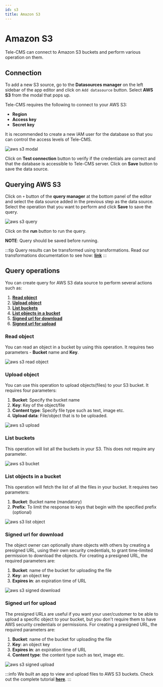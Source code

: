 ```yaml
---
id: s3
title: Amazon S3
---
```


# Amazon S3

Tele-CMS can connect to Amazon S3 buckets and perform various operation on them.

## Connection

To add a new S3 source, go to the **Datasources manager** on the left sidebar of the app editor and click on `Add datasource` button. Select **AWS S3** from the modal that pops up.

Tele-CMS requires the following to connect to your AWS S3:

- **Region**
- **Access key**
- **Secret key**

It is recommended to create a new IAM user for the database so that you can control the access levels of Tele-CMS.

<div style={{textAlign: 'center'}}>

<img className="screenshot-full" src="/img/datasource-reference/aws-s3/aws-s3-modal.png" alt="aws s3 modal" />

</div>

Click on **Test connection** button to verify if the credentials are correct and that the database is accessible to Tele-CMS server. Click on **Save** button to save the data source.

## Querying AWS S3

Click on `+` button of the **query manager** at the bottom panel of the editor and select the data source added in the previous step as the data source. Select the operation that you want to perform and click **Save** to save the query.

<img className="screenshot-full" src="/img/datasource-reference/aws-s3/aws-s3-query.png" alt="aws s3 query" />

Click on the **run** button to run the query.

**NOTE**: Query should be saved before running.

:::tip
Query results can be transformed using transformations. Read our transformations documentation to see how: **[link](/docs/tutorial/transformations)**
:::

## Query operations

You can create query for AWS S3 data source to perform several actions such as:

  1. **[Read object](/docs/data-sources/s3#read-object)**
  2. **[Upload object](/docs/data-sources/s3#upload-object)**
  3. **[List buckets](/docs/data-sources/s3#list-buckets)**
  4. **[List objects in a bucket](/docs/data-sources/s3#list-objects-in-a-bucket)**
  5. **[Signed url for download](/docs/data-sources/s3#signed-url-for-download)**
  6. **[Signed url for upload](/docs/data-sources/s3#signed-url-for-upload)**

### Read object

You can read an object in a bucket by using this operation. It requires two parameters - **Bucket** name and **Key**.

<img className="screenshot-full" src="/img/datasource-reference/aws-s3/read-object.png" alt="aws s3 read object" />

### Upload object

You can use this operation to upload objects(files) to your S3 bucket. It requires four parameters:

  1. **Bucket**: Specify the bucket name
  2. **Key**: Key of the object/file
  3. **Content type**: Specify file type such as text, image etc.
  4. **Upload data**: File/object that is to be uploaded.

<img className="screenshot-full" src="/img/datasource-reference/aws-s3/upload-object.png"  alt="aws s3 upload"/>

### List buckets

This operation will list all the buckets in your S3. This does not require any parameter.

<img className="screenshot-full" src="/img/datasource-reference/aws-s3/list-buckets.png" alt="aws s3 bucket" />

### List objects in a bucket

This operation will fetch the list of all the files in your bucket. It requires two parameters:

  1. **Bucket**: Bucket name (mandatory)
  2. **Prefix**: To limit the response to keys that begin with the specified prefix (optional)

<img className="screenshot-full" src="/img/datasource-reference/aws-s3/list-objects.png" alt="aws s3 list object" />

### Signed url for download

The object owner can optionally share objects with others by creating a presigned URL, using their own security credentials, to grant time-limited permission to download the objects. For creating a presigned URL, the required parameters are:

  1. **Bucket**: name of the bucket for uploading the file
  2. **Key**: an object key
  3. **Expires in**: an expiration time of URL

<img className="screenshot-full" src="/img/datasource-reference/aws-s3/signed-download.png" alt="aws s3 signed download" />

### Signed url for upload

The presigned URLs are useful if you want your user/customer to be able to upload a specific object to your bucket, but you don't require them to have AWS security credentials or permissions. For creating a presigned URL, the required parameters are:

  1. **Bucket**: name of the bucket for uploading the file
  2. **Key**: an object key
  3. **Expires in**: an expiration time of URL
  4. **Content type**: the content type such as text, image etc.

<img className="screenshot-full" src="/img/datasource-reference/aws-s3/signed-upload.png" alt="aws s3 signed upload" />

:::info
We built an app to view and upload files to AWS S3 buckets. Check out the complete tutorial **[here](https://blog.service.exchange/building-an-app-to-view-and-upload-files-in-aws-s3-bucket/)**.
:::

